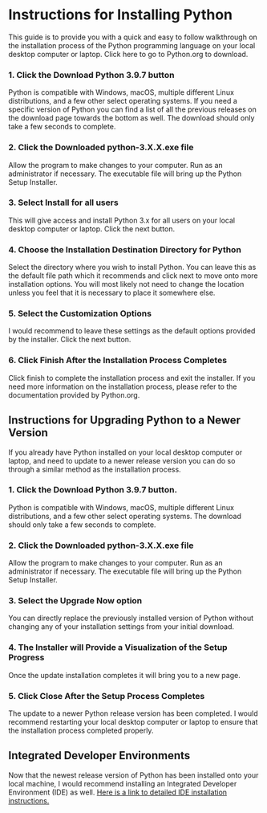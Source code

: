 
# Instructions for Installing Python

This guide is to provide you with a quick and easy to follow walkthrough on the installation process of the Python programming language on your local desktop computer or laptop. Click here to go to Python.org to download.

### 1. Click the Download Python 3.9.7 button

Python is compatible with Windows, macOS, multiple different Linux distributions, and a few other select operating systems. If you need a specific version of Python you can find a list of all the previous releases on the download page towards the bottom as well. The download should only take a few seconds to complete.


### 2. Click the Downloaded python-3.X.X.exe file

Allow the program to make changes to your computer. Run as an administrator if necessary. The executable file will bring up the Python Setup Installer.


### 3. Select Install for all users

This will give access and install Python 3.x for all users on your local desktop computer or laptop. Click the next button.


### 4. Choose the Installation Destination Directory for Python

Select the directory where you wish to install Python. You can leave this as the default file path which it recommends and click next to move onto more installation options. You will most likely not need to change the location unless you feel that it is necessary to place it somewhere else.


### 5. Select the Customization Options

I would recommend to leave these settings as the default options provided by the installer. Click the next button.


### 6. Click Finish After the Installation Process Completes

Click finish to complete the installation process and exit the installer. If you need more information on the installation process, please refer to the documentation provided by Python.org.


## Instructions for Upgrading Python to a Newer Version

If you already have Python installed on your local desktop computer or laptop, and need to update to a newer release version you can do so through a similar method as the installation process.

### 1. Click the Download Python 3.9.7 button.

Python is compatible with Windows, macOS, multiple different Linux distributions, and a few other select operating systems. The download should only take a few seconds to complete.


### 2. Click the Downloaded python-3.X.X.exe file

Allow the program to make changes to your computer. Run as an administrator if necessary. The executable file will bring up the Python Setup Installer.


### 3. Select the Upgrade Now option

You can directly replace the previously installed version of Python without changing any of your installation settings from your initial download.


### 4. The Installer will Provide a Visualization of the Setup Progress

Once the update installation completes it will bring you to a new page.


### 5. Click Close After the Setup Process Completes

The update to a newer Python release version has been completed. I would recommend restarting your local desktop computer or laptop to ensure that the installation process completed properly.


## Integrated Developer Environments

Now that the newest release version of Python has been installed onto your local machine, I would recommend installing an Integrated Developer Environment (IDE) as well. [Here is a link to detailed IDE installation instructions.](https://medium.com/@henryshippole/python-installation-guide-526b18c6c27)

